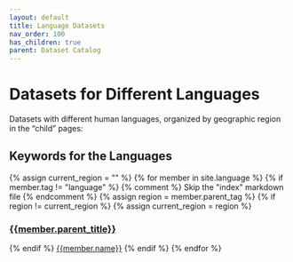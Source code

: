 ```yaml
---
layout: default
title: Language Datasets
nav_order: 100
has_children: true
parent: Dataset Catalog
---
```


# Datasets for Different Languages

Datasets with different human languages, organized by geographic region in the &ldquo;child&rdquo; pages:

<a name="keywords-at-top"></a>

## Keywords for the Languages

<div class="table-wrapper">
<p>
{% assign current_region = "" %}
{% for member in site.language %}
  {% if member.tag != "language" %} 
    {% comment %} Skip the "index" markdown file {% endcomment %}
    {% assign region = member.parent_tag %}
    {% if region != current_region %}
      {% assign current_region = region %}
  </p>
  <h3><a href="{{site.baseurl}}/catalog/language/{{member.parent_tag}}/">{{member.parent_title}}</a></h3>
  <p>
    {% endif %}
    <a href="{{site.baseurl}}/catalog/language/{{member.parent_tag}}/#{{member.cleaned_tag}}" class="topic-btn">{{member.name}}</a>
  {% endif %}
{% endfor %}
</p>
</div>

